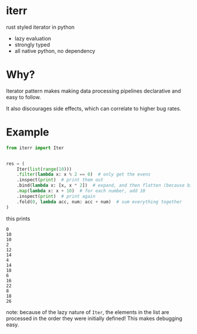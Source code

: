 # iterr
rust styled iterator in python
- lazy evaluation
- strongly typed
- all native python, no dependency

# Why?

Iterator pattern makes making data processing pipelines declarative and easy to follow.

It also discourages side effects, which can correlate to higher bug rates.

# Example

```python
from iterr import Iter


res = (
    Iter(list(range(10)))
    .filter(lambda x: x % 2 == 0)  # only get the evens
    .inspect(print)  # print them out
    .bind(lambda x: [x, x * 2])  # expand, and then flatten (because bind)
    .map(lambda x: x + 10)  # for each number, add 10
    .inspect(print)  # print again
    .fold(0, lambda acc, num: acc + num)  # sum everything together
)
```


this prints

```
0
10
10
2
12
14
4
14
18
6
16
22
8
18
26
```

note: because of the lazy nature of `Iter`, the elements in the list are processed in the order they were initially defined! This makes debugging easy.
